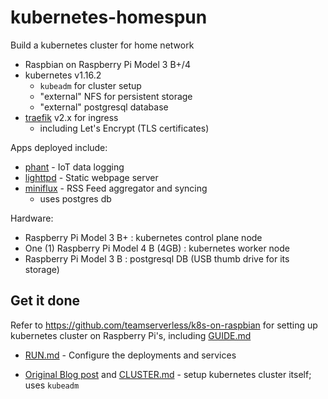 kubernetes-homespun
===================

Build a kubernetes cluster for home network

-	Raspbian on Raspberry Pi Model 3 B+/4
-	kubernetes v1.16.2
	-	`kubeadm` for cluster setup
	-	"external" NFS for persistent storage
	-	"external" postgresql database
-	[traefik](https://github.com/containous/traefik) v2.x for ingress
	-	including Let's Encrypt (TLS certificates)

Apps deployed include:

-	[phant](https://hub.docker.com/r/dpcrook/phant_server-docker) - IoT data logging
-	[lighttpd](https://hub.docker.com/r/dpcrook/alpine-lighttpd-static) - Static webpage server
-	[miniflux](https://hub.docker.com/r/miniflux/miniflux) - RSS Feed aggregator and syncing
	-	uses postgres db

Hardware:

-	Raspberry Pi Model 3 B+ : kubernetes control plane node
-	One (1) Raspberry Pi Model 4 B (4GB) : kubernetes worker node
-	Raspberry Pi Model 3 B : postgresql DB (USB thumb drive for its storage)

Get it done
-----------

Refer to https://github.com/teamserverless/k8s-on-raspbian for setting up kubernetes cluster on Raspberry Pi's, including [GUIDE.md](https://github.com/teamserverless/k8s-on-raspbian/blob/master/GUIDE.md)

-	[RUN.md](RUN.md) - Configure the deployments and services

-	[Original Blog post](https://idcrook.github.io/Kubernetes-Ubuntu-18.04-Bare-Metal-Single-Host/) and [CLUSTER.md](Archive/CLUSTER.md) - setup kubernetes cluster itself; uses `kubeadm`
